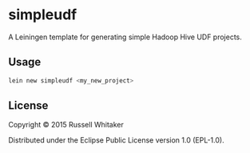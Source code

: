 # simpleudf

A Leiningen template for generating simple Hadoop Hive UDF projects.

## Usage

```bash
lein new simpleudf <my_new_project>
```

## License

Copyright © 2015 Russell Whitaker

Distributed under the Eclipse Public License version 1.0 (EPL-1.0).

